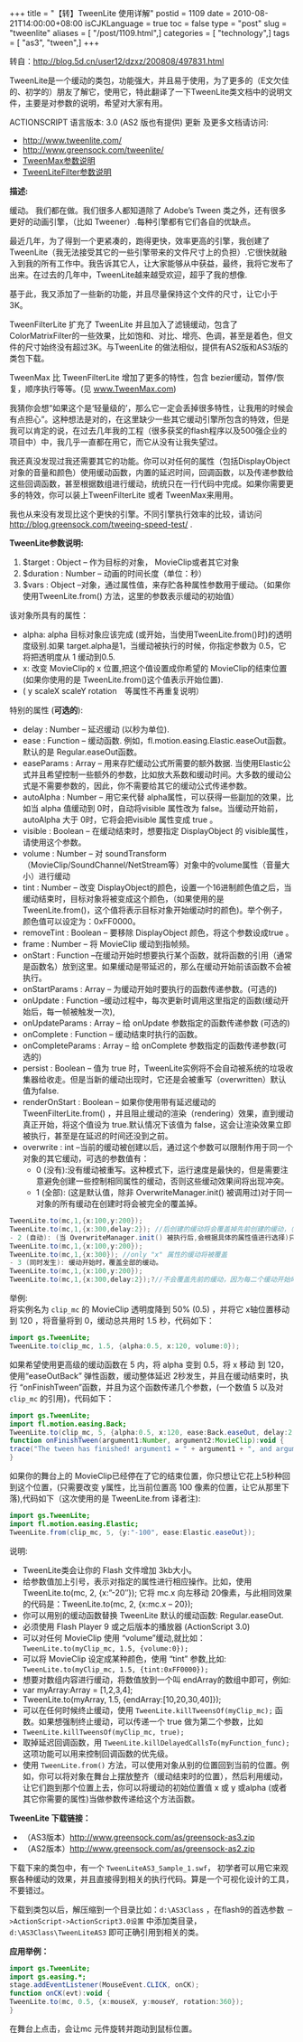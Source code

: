 +++
title = "【转】TweenLite 使用详解"
postid = 1109
date = 2010-08-21T14:00:00+08:00
isCJKLanguage = true
toc = false
type = "post"
slug = "tweenlite"
aliases = [ "/post/1109.html",]
categories = [ "technology",]
tags = [ "as3", "tween",]
+++


转自：<http://blog.5d.cn/user12/dzxz/200808/497831.html>

TweenLite是一个缓动的类包，功能强大，并且易于使用，为了更多的（E文欠佳的、初学的）朋友了解它，使用它，特此翻译了一下TweenLite类文档中的说明文件，主要是对参数的说明，希望对大家有用。

ACTIONSCRIPT 语言版本: 3.0 (AS2 版也有提供)  更新 及更多文档请访问:

- <http://www.tweenlite.com/>
- <http://www.greensock.com/tweenlite/>
- [TweenMax参数说明](https://blog.zengrong.net/post/1125.html)
- [TweenLiteFilter参数说明](https://blog.zengrong.net/post/1126.html)

<!--more-->

**描述:**  

缓动。 我们都在做。我们很多人都知道除了 Adobe’s Tween 类之外，还有很多更好的动画引擎，（比如 Tweener）.每种引擎都有它们各自的优缺点。  

最近几年，为了得到一个更紧凑的，跑得更快，效率更高的引擎，我创建了TweenLite（我无法接受其它的一些引擎带来的文件尺寸上的负担）.它很快就融入到我的所有工作中。我告诉其它人，让大家能够从中获益，最终，我将它发布了出来。在过去的几年中，TweenLite越来越受欢迎，超乎了我的想像.  

基于此，我又添加了一些新的功能，并且尽量保持这个文件的尺寸，让它小于3K。

TweenFilterLite 扩充了 TweenLite 并且加入了滤镜缓动，包含了ColorMatrixFilter的一些效果，比如饱和、对比、增亮、色调，甚至是着色，但文件的尺寸始终没有超过3K。与TweenLite 的做法相似，提供有AS2版和AS3版的类包下载。  

TweenMax 比 TweenFilterLite 增加了更多的特性，包含 bezier缓动，暂停/恢复，顺序执行等等。(见 www.TweenMax.com)  

我猜你会想“如果这个是‘轻量级的’，那么它一定会丢掉很多特性，让我用的时候会有点担心”。这种想法是对的，在这里缺少一些其它缓动引擎所包含的特效，但是我可以肯定的说，在过去几年我的工程（很多获奖的flash程序以及500强企业的项目中）中，我几乎一直都在用它，而它从没有让我失望过。  

我还真没发现过我还需要其它的功能。你可以对任何的属性（包括DisplayObject对象的音量和颜色）使用缓动函数，内置的延迟时间，回调函数，以及传递参数给这些回调函数，甚至根据数组进行缓动，统统只在一行代码中完成。如果你需要更多的特效，你可以装上TweenFilterLite 或者 TweenMax来用用。  

我也从来没有发现比这个更快的引擎。不同引擎执行效率的比较，请访问 <http://blog.greensock.com/tweeing-speed-test/> .

**TweenLite参数说明:**

1.  $target : Object – 作为目标的对象， MovieClip或者其它对象
2.  $duration : Number – 动画的时间长度（单位：秒）
3.  $vars : Object –对象，通过属性值，来存贮各种属性参数用于缓动。（如果你使用TweenLite.from() 方法，这里的参数表示缓动的初始值）

该对象所具有的属性：

-   alpha: alpha 目标对象应该完成 (或开始，当使用TweenLite.from()时)的透明度级别.如果 target.alpha是1，当缓动被执行的时候，你指定参数为 0.5，它将把透明度从 1 缓动到0.5.
-   x: 改变 MovieClip的 x 位置,把这个值设置成你希望的 MovieClip的结束位置(如果你使用的是 TweenLite.from()这个值表示开始位置).
-   ( y scaleX scaleY rotation　等属性不再重复说明）

特别的属性 (**可选的**):

-   delay : Number – 延迟缓动 (以秒为单位).
-   ease : Function – 缓动函数. 例如，fl.motion.easing.Elastic.easeOut函数。默认的是 Regular.easeOut函数。
-   easeParams : Array – 用来存贮缓动公式所需要的额外数据. 当使用Elastic公式并且希望控制一些额外的参数，比如放大系数和缓动时间。大多数的缓动公式是不需要参数的，因此，你不需要给其它的缓动公式传递参数。
-   autoAlpha : Number – 用它来代替 alpha属性，可以获得一些副加的效果，比如当 alpha 值缓动到 0时，自动将visible 属性改为 false。当缓动开始前，autoAlpha 大于 0时，它将会把visible 属性变成 true 。
-   visible : Boolean – 在缓动结束时，想要指定 DisplayObject 的 visible属性，请使用这个参数。
-   volume : Number – 对 soundTransform（MovieClip/SoundChannel/NetStream等）对象中的volume属性（音量大小）进行缓动
-   tint : Number – 改变 DisplayObject的颜色，设置一个16进制颜色值之后，当缓动结束时，目标对象将被变成这个颜色，（如果使用的是TweenLite.from()，这个值将表示目标对象开始缓动时的颜色)。举个例子，颜色值可以设定为：0xFF0000。
-   removeTint : Boolean – 要移除 DisplayObject 颜色，将这个参数设成true 。
-   frame : Number – 将 MovieClip 缓动到指帧频。
-   onStart : Function –在缓动开始时想要执行某个函数，就将函数的引用（通常是函数名）放到这里。如果缓动是带延迟的，那么在缓动开始前该函数不会被执行。
-   onStartParams : Array – 为缓动开始时要执行的函数传递参数。(可选的)
-   onUpdate : Function –缓动过程中，每次更新时调用这里指定的函数(缓动开始后，每一帧被触发一次),
-   onUpdateParams : Array – 给 onUpdate 参数指定的函数传递参数 (可选的)
-   onComplete : Function – 缓动结束时执行的函数。
-   onCompleteParams : Array – 给 onComplete 参数指定的函数传递参数(可选的)
-   persist : Boolean – 值为 true 时，TweenLite实例将不会自动被系统的垃圾收集器给收走。但是当新的缓动出现时，它还是会被重写（overwritten）默认值为false.
-   renderOnStart : Boolean – 如果你使用带有延迟缓动的TweenFilterLite.from() ，并且阻止缓动的渲染（rendering）效果，直到缓动真正开始，将这个值设为 true.默认情况下该值为 false，这会让渲染效果立即被执行，甚至是在延迟的时间还没到之前。
-   overwrite : int –当前的缓动被创建以后，通过这个参数可以限制作用于同一个对象的其它缓动，可选的参数值有：  
    - 0 (没有):没有缓动被重写。这种模式下，运行速度是最快的，但是需要注意避免创建一些控制相同属性的缓动，否则这些缓动效果间将出现冲突。  
    - 1 (全部): (这是默认值，除非 OverwriteManager.init()
    被调用过)对于同一对象的所有缓动在创建时将会被完全的覆盖掉。

``` actionscript
TweenLite.to(mc,1,{x:100,y:200});
TweenLite.to(mc,1,{x:300,delay:2}); //后创建的缓动将会覆盖掉先前创建的缓动，（可以起到这样的作用：缓动进行到一半时被中断，执行新的缓动 译者注）
- 2 (自动): (当 OverwriteManager.init() 被执行后,会根据具体的属性值进行选择)只覆盖对同一属性的缓动。
TweenLite.to(mc,1,{x:100,y:200});
TweenLite.to(mc,1,{x:300}); //only "x" 属性的缓动将被覆盖
- 3 (同时发生): 缓动开始时，覆盖全部的缓动。
TweenLite.to(mc,1,{x:100,y:200});
TweenLite.to(mc,1,{x:300,delay:2});?//不会覆盖先前的缓动，因为每二个缓动开始时，第一个缓动已经结束了。
```

举例:  
将实例名为 `clip_mc` 的 MovieClip 透明度降到 50% (0.5) ，并将它 x轴位置移动到 120 ，将音量将到 0，缓动总共用时 1.5 秒，代码如下：

``` actionscript
import gs.TweenLite;
TweenLite.to(clip_mc, 1.5, {alpha:0.5, x:120, volume:0});
```

如果希望使用更高级的缓动函数在 5 内，将 alpha 变到 0.5，将 x 移动 到 120，使用“easeOutBack” 弹性函数，缓动整体延迟 2秒发生，并且在缓动结束时，执行 “onFinishTween”函数，并且为这个函数传递几个参数，(一个数值 5 以及对 `clip_mc` 的引用)，代码如下：

``` actionscript
import gs.TweenLite;
import fl.motion.easing.Back;
TweenLite.to(clip_mc, 5, {alpha:0.5, x:120, ease:Back.easeOut, delay:2, onComplete: onFinishTween, onCompleteParams:[5, clip_mc]});
function onFinishTween(argument1:Number, argument2:MovieClip):void {
trace("The tween has finished! argument1 = " + argument1 + ", and argument2 = " + argument2);
}
```

如果你的舞台上的 MovieClip已经停在了它的结束位置，你只想让它花上5秒种回到这个位置，(只需要改变 y属性，比当前位置高 100 像素的位置，让它从那里下落),代码如下（这次使用的是 TweenLite.from 译者注):

``` actionscript
import gs.TweenLite;
import fl.motion.easing.Elastic;
TweenLite.from(clip_mc, 5, {y:"-100", ease:Elastic.easeOut});
```

说明:

-   TweenLite类会让你的 Flash 文件增加 3kb大小。
-   给参数值加上引号，表示对指定的属性进行相应操作。比如，使用 TweenLite.to(mc, 2, {x:”-20″}); 它将 mc.x 向左移动 20像素，与此相同效果的代码是：TweenLite.to(mc, 2, {x:mc.x – 20});
-   你可以用别的缓动函数替换 TweenLite 默认的缓动函数: Regular.easeOut.
-   必须使用 Flash Player 9 或之后版本的播放器 (ActionScript 3.0)
-   可以对任何 MovieClip 使用 “volume”缓动,就比如： `TweenLite.to(myClip_mc, 1.5, {volume:0});`
-   可以将 MovieClip 设定成某种颜色，使用 “tint” 参数,比如:  `TweenLite.to(myClip_mc, 1.5, {tint:0xFF0000});`
-   想要对数组内容进行缓动，将数值放到一个叫 endArray的数组中即可，例如:
-   var myArray:Array = [1,2,3,4];
-   TweenLite.to(myArray, 1.5, {endArray:[10,20,30,40]});
-   可以在任何时候终止缓动，使用 `TweenLite.killTweensOf(myClip_mc);` 函数。如果想强制终止缓动，可以传递一个 true 做为第二个参数，比如
-   `TweenLite.killTweensOf(myClip_mc, true);`
-   取掉延迟回调函数，用 `TweenLite.killDelayedCallsTo(myFunction_func);` 这项功能可以用来控制回调函数的优先级。
-   使用 `TweenLite.from()` 方法，可以使用对象从别的位置回到当前的位置。例如，你可以将对象在舞台上摆放整齐（缓动结束时的位置），然后利用缓动，让它们跑到那个位置上去，你可以将缓动的初始位置值 x 或 y 或alpha (或者其它你需要的属性)当做参数传递给这个方法函数。

**TweenLite 下载链接：**

- （AS3版本）<http://www.greensock.com/as/greensock-as3.zip>
- （AS2版本）<http://www.greensock.com/as/greensock-as2.zip>

下载下来的类包中，有一个 `TweenLiteAS3_Sample_1.swf`， 初学者可以用它来观察各种缓动的效果，并且直接得到相关的执行代码。算是一个可视化设计的工具，不要错过。  

下载到类包以后，解压缩到一个目录比如：`d:\AS3Class` ，在flash9的首选参数 `－>ActionScript->ActionScript3.0设置` 中添加类目录，`d:\AS3Class\TweenLiteAS3` 即可正确引用到相关的类。

**应用举例：**

``` actionscript
import gs.TweenLite;
import gs.easing.*;
stage.addEventListener(MouseEvent.CLICK, onCK);
function onCK(evt):void {
TweenLite.to(mc, 0.5, {x:mouseX, y:mouseY, rotation:360});
}
```

在舞台上点击，会让mc 元件旋转并跑动到鼠标位置。

